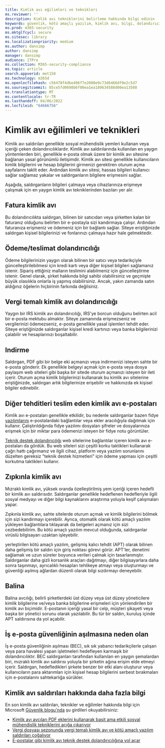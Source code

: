 ```yaml
---
title: Kimlik avı eğilimleri ve teknikleri
ms.reviewer: ''
description: Kimlik avı tekniklerini belirleme hakkında bilgi edinin
keywords: güvenlik, kötü amaçlı yazılım, kimlik avı, bilgi, dolandırıcılık, sosyal mühendislik, yem, yem, yem, koruma, eğilimler, hedefli saldırı, zıpkınla kimlik avı, balina avcılığı
ms.prod: m365-security
ms.mktglfcycl: secure
ms.sitesec: library
ms.localizationpriority: medium
ms.author: dansimp
author: dansimp
manager: dansimp
audience: ITPro
ms.collection: M365-security-compliance
ms.topic: article
search.appverid: met150
ms.technology: m365d
ms.openlocfilehash: c56478f4dbe496f7e2080e9c73d6466df0e2c5d7
ms.sourcegitcommit: 85ce5fd0698b6f00ea1ea189634588d00ea13508
ms.translationtype: MT
ms.contentlocale: tr-TR
ms.lasthandoff: 04/06/2022
ms.locfileid: "64666756"
---
```

# <a name="phishing-trends-and-techniques"></a>Kimlik avı eğilimleri ve teknikleri

Kimlik avı saldırıları genellikle sosyal mühendislik yemleri kullanan veya içeriği çeken dolandırıcılıklardır. Kimlik avı saldırılarında kullanılan en yaygın yöntemlerden biri, genellikle e-posta olmak üzere bir kimlik avı sitesine bağlanan yasal görünümlü iletişimdir. Kimlik avı sitesi genellikle kullanıcıların kimlik bilgilerini ve hesap bilgilerini girmenizi gerektiren oturum açma sayfalarını taklit eder. Ardından kimlik avı sitesi, hassas bilgileri kullanıcı sağlar sağlamaz yakalar ve saldırganların bilgilere erişmesini sağlar.

Aşağıda, saldırganların bilgileri çalmaya veya cihazlarınıza erişmeye çalışmak için en yaygın kimlik avı tekniklerinden bazıları yer alır.

## <a name="invoice-phishing"></a>Fatura kimlik avı

Bu dolandırıcılıkta saldırgan, bilinen bir satıcıdan veya şirketten kalan bir faturanız olduğunu belirten bir e-postayla sizi kandırmaya çalışır. Ardından faturanıza erişmeniz ve ödemeniz için bir bağlantı sağlar. Siteye eriştiğinizde saldırgan kişisel bilgilerinizi ve fonlarınızı çalmaya hazır hale gelmektedir.

## <a name="paymentdelivery-scam"></a>Ödeme/teslimat dolandırıcılığı

Ödeme bilgilerinizin yaygın olarak bilinen bir satıcı veya tedarikçiyle güncelleştirilebilmesi için kredi kartı veya diğer kişisel bilgileri sağlamanız istenir. Sipariş ettiğiniz malların teslimini alabilmeniz için güncelleştirme istenir. Genel olarak, şirket hakkında bilgi sahibi olabilirsiniz ve geçmişte büyük olasılıkla onlarla iş yapmış olabilirsiniz. Ancak, yakın zamanda satın aldığınız öğelerin hiçbirinin farkında değilsiniz.

## <a name="tax-themed-phishing-scams"></a>Vergi temalı kimlik avı dolandırıcılığı

Yaygın bir IRS kimlik avı dolandırıcılığı, IRS'ye borcun olduğunu belirten acil bir e-posta mektubu almaktır. Siteye zamanında erişmezseniz ve vergilerinizi ödemezseniz, e-posta genellikle yasal işlemleri tehdit eder. Siteye eriştiğinizde saldırganlar kişisel kredi kartınızı veya banka bilgilerinizi çalabilir ve hesaplarınızı boşaltabilir.

## <a name="downloads"></a>Indirme

Saldırgan, PDF gibi bir belge eki açmanızı veya indirmenizi isteyen sahte bir e-posta gönderir. Ek genellikle belgeyi açmak için e-posta veya dosya paylaşım web siteleri gibi başka bir sitede oturum açmanızı isteyen bir ileti içerir. Oturum açma kimlik bilgilerinizi kullanarak bu kimlik avı sitelerine eriştiğinizde, saldırgan artık bilgilerinize erişebilir ve hakkınızda ek kişisel bilgiler edinebilir.

## <a name="phishing-emails-that-deliver-other-threats"></a>Diğer tehditleri teslim eden kimlik avı e-postaları

Kimlik avı e-postaları genellikle etkilidir, bu nedenle saldırganlar bazen fidye [yazılımlarını](/security/compass/human-operated-ransomware) e-postalardaki bağlantılar veya ekler aracılığıyla dağıtmak için kullanır. Çalıştırıldığında fidye yazılımı dosyaları şifreler ve dosyalarınıza erişmek için bir miktar para ödemenizi isteyen bir fidye notu görüntüler.

[Teknik destek dolandırıcılığı](support-scams.md) web sitelerine bağlantılar içeren kimlik avı e-postaları da gördük. Bu web siteleri sizi çeşitli korku taktikleri kullanarak çağrı hattı çağırmanız ve ilgili cihaz, platform veya yazılım sorunlarını düzelten gereksiz "teknik destek hizmetleri" için ödeme yapması için çeşitli korkutma taktikleri kullanır.

## <a name="spear-phishing"></a>Zıpkınla kimlik avı

Mızraklı kimlik avı, yüksek oranda özelleştirilmiş yem içeriği içeren hedefli bir kimlik avı saldırısıdır. Saldırganlar genellikle hedeflenen hedefleriyle ilgili sosyal medyayı ve diğer bilgi kaynaklarını araştırma yoluyla keşif çalışmaları yapar.

Zıpkınla kimlik avı, sahte sitelerde oturum açmak ve kimlik bilgilerini bölmek için sizi kandırmayı içerebilir. Ayrıca, otomatik olarak kötü amaçlı yazılım yükleyen bağlantılara tıklayarak da belgeleri açmanız için sizi cezbedebilirim. Bu kötü amaçlı yazılım mevcut olduğunda, saldırganlar virüslü bilgisayarı uzaktan işleyebilir.

yerleştirilen kötü amaçlı yazılım, gelişmiş kalıcı tehdit (APT) olarak bilinen daha gelişmiş bir saldırı için giriş noktası görevi görür. APT'ler, denetimi sağlamak ve uzun süreler boyunca verileri çalmak için tasarlanmıştır. Saldırganlar daha gizli korsanlık araçları dağıtmayı, diğer bilgisayarlara daha sonra taşınmayı, ayrıcalıklı hesapları tehlikeye atmayı veya oluşturmayı ve güvenliği aşılmış ağlardan düzenli olarak bilgi sızdırmayı deneyebilir.

## <a name="whaling"></a>Balina

Balina avcılığı, belirli şirketlerdeki üst düzey veya üst düzey yöneticilere kimlik bilgilerine ve/veya banka bilgilerine erişmeleri için yönlendirilen bir kimlik avı biçimidir. E-postanın içeriği yasal bir celp, müşteri şikayeti veya başka bir yönetici sorunu olarak yazılabilir. Bu tür bir saldırı, kuruluş içinde APT saldırısına da yol açabilir.

## <a name="business-email-compromise"></a>İş e-posta güvenliğinin aşılmasına neden olan

İş e-posta güvenliğinin aşılması (BEC), sık sık yabancı tedarikçilerle çalışan veya para havalesi yapan işletmeleri hedefleyen karmaşık bir dolandırıcılıktır. BEC saldırganları tarafından kullanılan en yaygın şemalardan biri, mızraklı kimlik avı saldırısı yoluyla bir şirketin ağına erişim elde etmeyi içerir. Saldırgan, hedefledikleri şirkete benzer bir etki alanı oluşturur veya kullanıcıların para aktarımları için kişisel hesap bilgilerini serbest bırakmaları için e-postalarını sahtekarlığa sürükler.

## <a name="more-information-about-phishing-attacks"></a>Kimlik avı saldırıları hakkında daha fazla bilgi

En son kimlik avı saldırıları, teknikler ve eğilimler hakkında bilgi için Microsoft [Güvenlik blogu'nda](https://www.microsoft.com/security/blog/product/windows/) şu girdileri okuyabilirsiniz:

- [Kimlik avı avcıları PDF eklerini kullanarak basit ama etkili sosyal mühendislik tekniklerini açığa çıkarıyor](https://cloudblogs.microsoft.com/microsoftsecure/2017/01/26/phishers-unleash-simple-but-effective-social-engineering-techniques-using-pdf-attachments/?source=mmpc)
- [Vergi dosyası sezonunda vergi temalı kimlik avı ve kötü amaçlı yazılım saldırıları çoğalıyor](https://cloudblogs.microsoft.com/microsoftsecure/2017/03/20/tax-themed-phishing-and-malware-attacks-proliferate-during-the-tax-filing-season/?source=mmpc)
- [E-postalar gibi kimlik avı teknik destek dolandırıcılığına yol açar](https://cloudblogs.microsoft.com/microsoftsecure/2017/08/07/links-in-phishing-like-emails-lead-to-tech-support-scam/?source=mmpc)
